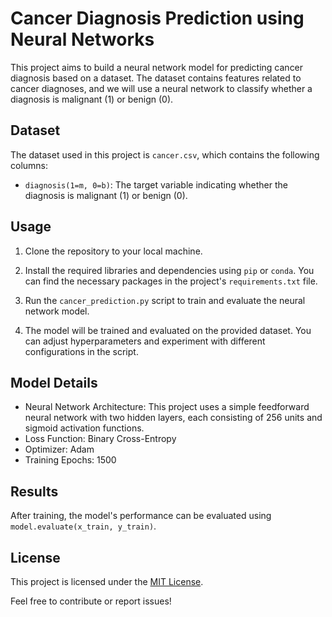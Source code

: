 # Cancer Diagnosis Prediction using Neural Networks

This project aims to build a neural network model for predicting cancer diagnosis based on a dataset. The dataset contains features related to cancer diagnoses, and we will use a neural network to classify whether a diagnosis is malignant (1) or benign (0).

## Dataset
The dataset used in this project is `cancer.csv`, which contains the following columns:

- `diagnosis(1=m, 0=b)`: The target variable indicating whether the diagnosis is malignant (1) or benign (0).

## Usage
1. Clone the repository to your local machine.
2. Install the required libraries and dependencies using `pip` or `conda`. You can find the necessary packages in the project's `requirements.txt` file.
   

3. Run the `cancer_prediction.py` script to train and evaluate the neural network model.


4. The model will be trained and evaluated on the provided dataset. You can adjust hyperparameters and experiment with different configurations in the script.

## Model Details
- Neural Network Architecture: This project uses a simple feedforward neural network with two hidden layers, each consisting of 256 units and sigmoid activation functions.
- Loss Function: Binary Cross-Entropy
- Optimizer: Adam
- Training Epochs: 1500

## Results
After training, the model's performance can be evaluated using `model.evaluate(x_train, y_train)`.


## License
This project is licensed under the [MIT License](LICENSE).


Feel free to contribute or report issues!
